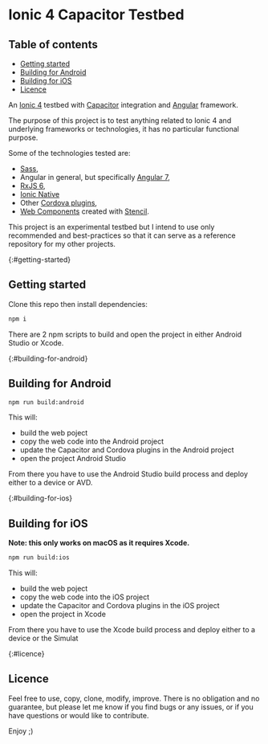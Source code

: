 # Ionic 4 Capacitor Testbed

## Table of contents
- [Getting started](#getting-started)
- [Building for Android](#building-for-android)
- [Building for iOS](#building-for-ios)
- [Licence](#licence)


An [Ionic 4](https://ionicframework.com/docs/) testbed with [Capacitor](https://capacitor.ionicframework.com/) integration and [Angular](https://angular.io/) framework.

The purpose of this project is to test anything related to Ionic 4 and underlying frameworks or technologies, it has no particular functional purpose.

Some of the technologies tested are:

- [Sass](http://sass-lang.com/guide),
- Angular in general, but specifically [Angular 7](https://v7.angular.io/docs),
- [RxJS 6](https://rxjs-dev.firebaseapp.com/),
- [Ionic Native](https://ionicframework.com/docs/native/)
- Other [Cordova plugins](https://cordova.apache.org/plugins/),
- [Web Components](https://developer.mozilla.org/en-US/docs/Web/Web_Components) created with [Stencil](https://stenciljs.com/).

This project is an experimental testbed but I intend to use only recommended and best-practices so that it can serve as a reference repository for my other projects.

{:#getting-started}
## Getting started
Clone this repo then install dependencies:
``` bash
npm i
```

There are 2 npm scripts to build and open the project in either Android Studio or Xcode.

{:#building-for-android}
## Building for Android
``` bash
npm run build:android
```

This will:
- build the web poject
- copy the web code into the Android project
- update the Capacitor and Cordova plugins in the Android project
- open the project Android Studio

From there you have to use the Android Studio build process and deploy either to a device or AVD.

{:#building-for-ios}
## Building for iOS

**Note: this only works on macOS as it requires Xcode.**

``` bash
npm run build:ios
```

This will:
- build the web poject
- copy the web code into the iOS project
- update the Capacitor and Cordova plugins in the iOS project
- open the project in Xcode

From there you have to use the Xcode build process and deploy either to a device or the Simulat


{:#licence}
## Licence

Feel free to use, copy, clone, modify, improve. There is no obligation and no guarantee, but please let me know if you find bugs or any issues, or if you have questions or would like to contribute.

Enjoy ;)